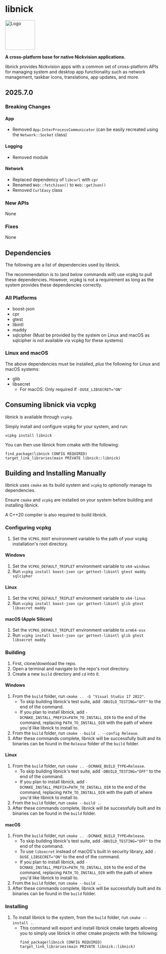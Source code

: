 # libnick

<img width='96' height='96' alt='Logo' src='libnick-r.png'/>

**A cross-platform base for native Nickvision applications.**

libnick provides Nickvision apps with a common set of cross-platform APIs for managing system and desktop app functionality such as network management, taskbar icons, translations, app updates, and more.

## 2025.7.0
### Breaking Changes
#### App
- Removed `App:InterProcessCommunicator` (can be easily recreated using the `Network::Socket` class)
#### Logging
- Removed module
#### Network
- Replaced dependency of `libcurl` with `cpr`
- Renamed `Web::fetchJson()` to `Web::getJson()`
- Removed `CurlEasy` class
### New APIs
None
### Fixes
None

## Dependencies
The following are a list of dependencies used by libnick. 

The recommendation is to (and below commands will) use vcpkg to pull these dependencies. However, vcpkg is not a requirement as long as the system provides these dependencies correctly.

### All Platforms
- boost-json
- cpr
- gtest
- libintl
- maddy
- sqlcipher (Must be provided by the system on Linux and macOS as sqlcipher is not available via vcpkg for these systems)

### Linux and macOS
The above dependencies must be installed, *plus* the following for Linux and macOS systems:
- glib
- libsecret
  - For macOS: Only required if `-DUSE_LIBSECRET="ON"`

## Consuming libnick via vcpkg
libnick is available through `vcpkg`. 

Simply install and configure vcpkg for your system, and run:
```
vcpkg install libnick
```
You can then use libnick from cmake with the following:
```
find_package(libnick CONFIG REQUIRED)
target_link_libraries(main PRIVATE libnick::libnick)
```

## Building and Installing Manually
libnick uses `cmake` as its build system and `vcpkg` to *optionally* manage its dependencies.

Ensure `cmake` and `vcpkg` are installed on your system before building and installing libnick.

A C++20 compiler is also required to build libnick.

### Configuring vcpkg
1. Set the `VCPKG_ROOT` environment variable to the path of your vcpkg installation's root directory.
#### Windows
1. Set the `VCPKG_DEFAULT_TRIPLET` environment variable to `x64-windows`
1. Run `vcpkg install boost-json cpr gettext-libintl gtest maddy sqlcipher`
#### Linux
1. Set the `VCPKG_DEFAULT_TRIPLET` environment variable to `x64-linux`
1. Run `vcpkg install boost-json cpr gettext-libintl glib gtest libsecret maddy`
#### macOS (Apple Silicon)
1. Set the `VCPKG_DEFAULT_TRIPLET` environment variable to `arm64-osx`
1. Run `vcpkg install boost-json cpr gettext-libintl glib gtest libsecret maddy`

### Building
1. First, clone/download the repo.
1. Open a terminal and navigate to the repo's root directory.
1. Create a new `build` directory and `cd` into it. 
#### Windows
1. From the `build` folder, run `cmake .. -G "Visual Studio 17 2022"`.
    - To skip building libnick's test suite, add `-DBUILD_TESTING="OFF"` to the end of the command.
    - If you plan to install libnick, add `-DCMAKE_INSTALL_PREFIX=PATH_TO_INSTALL_DIR` to the end of the command, replacing `PATH_TO_INSTALL_DIR` with the path of where you'd like libnick to install to.
1. From the `build` folder, run `cmake --build . --config Release`.
1. After these commands complete, libnick will be successfully built and its binaries can be found in the `Release` folder of the `build` folder.
#### Linux
1. From the `build` folder, run `cmake .. -DCMAKE_BUILD_TYPE=Release`.
    - To skip building libnick's test suite, add `-DBUILD_TESTING="OFF"` to the end of the command.
    - If you plan to install libnick, add `-DCMAKE_INSTALL_PREFIX=PATH_TO_INSTALL_DIR` to the end of the command, replacing `PATH_TO_INSTALL_DIR` with the path of where you'd like libnick to install to.
1. From the `build` folder, run `cmake --build .`.
1. After these commands complete, libnick will be successfully built and its binaries can be found in the `build` folder.
#### macOS
1. From the `build` folder, run `cmake .. -DCMAKE_BUILD_TYPE=Release`.
    - To skip building libnick's test suite, add `-DBUILD_TESTING="OFF"` to the end of the command.
    - To use `libsecret` instead of macOS's built in security library, add `-DUSE_LIBSECRET="ON"` to the end of the command.
    - If you plan to install libnick, add `-DCMAKE_INSTALL_PREFIX=PATH_TO_INSTALL_DIR` to the end of the command, replacing `PATH_TO_INSTALL_DIR` with the path of where you'd like libnick to install to.
1. From the `build` folder, run `cmake --build .`.
1. After these commands complete, libnick will be successfully built and its binaries can be found in the `build` folder.

### Installing
1. To install libnick to the system, from the `build` folder, run `cmake --install .`.
    - This command will export and install libnick cmake targets allowing you to simply use libnick in other cmake projects with the following:
        ```
        find_package(libnick CONFIG REQUIRED)
        target_link_libraries(main PRIVATE libnick::libnick)
        ```
